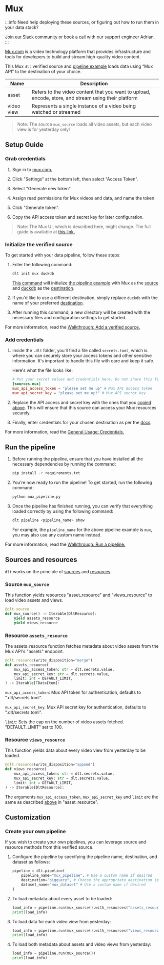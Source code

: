 # Mux

:::info Need help deploying these sources, or figuring out how to run them in your data stack?

[Join our Slack community](https://join.slack.com/t/dlthub-community/shared_invite/zt-1n5193dbq-rCBmJ6p~ckpSFK4hCF2dYA)
or [book a call](https://calendar.app.google/kiLhuMsWKpZUpfho6) with our support engineer Adrian.
:::


[Mux.com](http://mux.com/) is a video technology platform that provides infrastructure and tools for developers to build and stream high-quality video content.

This Mux `dlt` verified source and
[pipeline example](https://github.com/dlt-hub/verified-sources/blob/master/sources/mux_pipeline.py)
loads data using “Mux API” to the destination of your choice.


| Name        | Description                                                                                         |
|-------------|-----------------------------------------------------------------------------------------------------|
| asset       | Refers to the video content that you want to upload, encode, store, and stream using their platform |
| video view  | Represents a single instance of a video being watched or streamed                                   |

> Note: The source `mux_source` loads all video assets, but each video view is for yesterday only!

## Setup Guide

### Grab credentials

1. Sign in to [mux.com.](http://mux.com/)

1. Click "Settings" at the bottom left, then select "Access Token".

1. Select "Generate new token".

1. Assign read permissions for Mux videos and data, and name the token.

1. Click "Generate token".

1. Copy the API access token and secret key for later configuration.

> Note: The Mux UI, which is described here, might change.
The full guide is available at [this link.](https://docs.mux.com/guides/system/make-api-requests)

### Initialize the verified source

To get started with your data pipeline, follow these steps:

1. Enter the following command:

   ```bash
   dlt init mux duckdb
   ```

   [This command](../../reference/command-line-interface) will initialize
   [the pipeline example](https://github.com/dlt-hub/verified-sources/blob/master/sources/mux_pipeline.py)
   with Mux as the [source](../../general-usage/source) and
   [duckdb](../destinations/duckdb.md) as the [destination](../destinations).

1. If you'd like to use a different destination, simply replace `duckdb` with the name of your
   preferred [destination](../destinations).

1. After running this command, a new directory will be created with the necessary files and
   configuration settings to get started.

For more information, read the
[Walkthrough: Add a verified source.](../../walkthroughs/add-a-verified-source)


### Add credentials

1. Inside the `.dlt` folder, you'll find a file called `secrets.toml`, which is where you can securely store your access tokens and other sensitive information. It's important to handle this file with care and keep it safe.

    Here's what the file looks like:

    ```toml
    # Put your secret values and credentials here. Do not share this file and do not push it to github
    [sources.mux]
    mux_api_access_token = "please set me up" # Mux API access token
    mux_api_secret_key = "please set me up!" # Mux API secret key
    ```

1. Replace the API access and secret key with the ones that you [copied above](#grab-credentials).
   This will ensure that this source can access your Mux resources securely.

1. Finally, enter credentials for your chosen destination as per the [docs](../destinations/).

For more information, read the [General Usage: Credentials.](../../general-usage/credentials)

## Run the pipeline

1. Before running the pipeline, ensure that you have installed all the necessary dependencies by
   running the command:
   ```bash
   pip install -r requirements.txt
   ```
1. You're now ready to run the pipeline! To get started, run the following command:
   ```bash
   python mux_pipeline.py
   ```
1. Once the pipeline has finished running, you can verify that everything loaded correctly by using
   the following command:
   ```bash
   dlt pipeline <pipeline_name> show
   ```
   For example, the `pipeline_name` for the above pipeline example is
   `mux`, you may also use any custom name instead.

For more information, read the [Walkthrough: Run a pipeline.](../../walkthroughs/run-a-pipeline)

## Sources and resources

`dlt` works on the principle of [sources](../../general-usage/source) and
[resources](../../general-usage/resource).


### Source `mux_source`

This function yields resources "asset_resource" and "views_resource" to load video assets and views.

```python
@dlt.source
def mux_source() -> Iterable[DltResource]:
    yield assets_resource
    yield views_resource
```

### Resource `assets_resource`

The assets_resource function fetches metadata about video assets from the Mux API's "assets" endpoint.

```python
@dlt.resource(write_disposition="merge")
def assets_resource(
    mux_api_access_token: str = dlt.secrets.value,
    mux_api_secret_key: str = dlt.secrets.value,
    limit: int = DEFAULT_LIMIT,
) -> Iterable[TDataItem]:
```

`mux_api_access_token`: Mux API token for authentication, defaults to ".dlt/secrets.toml".

`mux_api_secret_key`: Mux API secret key for authentication, defaults to ".dlt/secrets.toml".

`limit`: Sets the cap on the number of video assets fetched. "DEFAULT_LIMIT" set to 100.

### Resource `views_resource`

This function yields data about every video view from yesterday to be loaded.

```python
@dlt.resource(write_disposition="append")
def views_resource(
    mux_api_access_token: str = dlt.secrets.value,
    mux_api_secret_key: str = dlt.secrets.value,
    limit: int = DEFAULT_LIMIT,
) -> Iterable[DltResource]:
```

The arguments `mux_api_access_token`, `mux_api_secret_key` and `limit` are the same as described [above](#resource-assets_resource) in "asset_resource".


## Customization
### Create your own pipeline

If you wish to create your own pipelines, you can leverage source and resource methods from this
verified source.

1. Configure the pipeline by specifying the pipeline name, destination, and dataset as follows:

    ```python
    pipeline = dlt.pipeline(
        pipeline_name="mux_pipeline", # Use a custom name if desired
        destination="bigquery", # Choose the appropriate destination (e.g., duckdb, redshift, post)
        dataset_name="mux_dataset" # Use a custom name if desired
    )
    ```

1. To load metadata about every asset to be loaded:

    ```python
    load_info = pipeline.run(mux_source().with_resources("assets_resource")
    print(load_info)
    ```

1. To load data for each video view from yesterday:

    ```python
    load_info = pipeline.run(mux_source().with_resources("views_resource")
    print(load_info)
    ```

1. To load both metadata about assets and video views from yesterday:

    ```python
    load_info = pipeline.run(mux_source())
    print(load_info)
    ```

